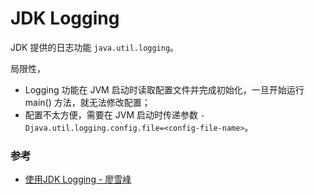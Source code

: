 # JDK Logging

JDK 提供的日志功能 `java.util.logging`。

局限性，
- Logging 功能在 JVM 启动时读取配置文件并完成初始化，一旦开始运行 main() 方法，就无法修改配置；
- 配置不太方便，需要在 JVM 启动时传递参数 `-Djava.util.logging.config.file=<config-file-name>`。



### 参考
- [使用JDK Logging - 廖雪峰](https://www.liaoxuefeng.com/wiki/1252599548343744/1264738568571776)
